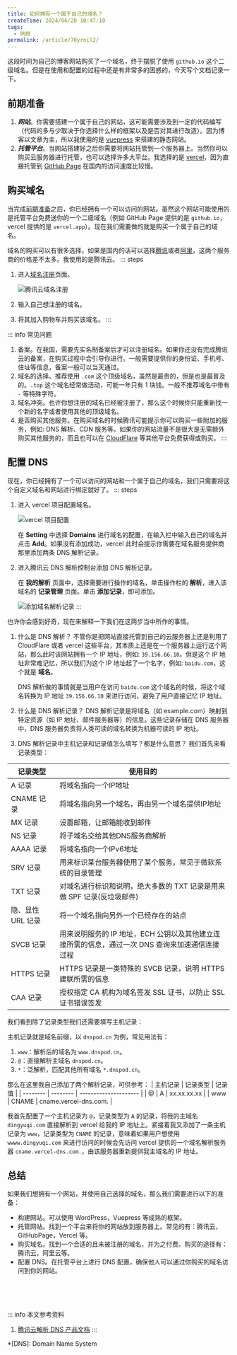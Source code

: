 ```yaml
---
title: 如何拥有一个属于自己的域名？
createTime: 2024/06/20 10:47:10
tags:
  - 网络
permalink: /article/70yrnil2/
---
```

这段时间为自己的博客网站购买了一个域名，终于摆脱了使用 `github.io` 这个二级域名。但是在使用和配置的过程中还是有非常多的困惑的，今天写个文档记录一下。
<!-- more -->

## 前期准备
1. ***网站***。你需要搭建一个属于自己的网站，这可能需要涉及到一定的代码编写（代码的多与少取决于你选择什么样的框架以及是否对其进行改造）。因为博客以文章为主，所以我使用的是 [vuepress](https://vuepress.vuejs.org/) 来搭建的静态网站。
2. ***托管平台***。当网站搭建好之后你需要将网站托管到一个服务器上。当然你可以购买云服务器进行托管，也可以选择许多大平台。我选择的是 [vercel](https://vercel.com/)，因为直接托管到 [GitHub Page](https://docs.github.com/zh/pages/getting-started-with-github-pages) 在国内的访问速度比较慢。

## 购买域名
当完成[前期准备](#前期准备)之后，你已经拥有一个可以访问的网站。虽然这个网站可能使用的是托管平台免费送你的一个二级域名（例如 GitHub Page 提供的是 `github.io`，vercel 提供的是 `vercel.app`）。现在我们需要做的就是购买一个属于自己的域名。

域名的购买可以有很多选择，如果是国内的话可以选择[腾讯](https://cloud.tencent.com/)或者[阿里](https://cn.aliyun.com/)，这两个服务商的价格差不太多。我使用的是腾讯云。
::: steps
1. 进入[域名注册](https://dnspod.cloud.tencent.com/)页面。

      ![腾讯云域名注册](/illustration/sign-up-domain.png)
2. 输入自己想注册的域名。

3. 将其加入购物车并购买该域名。
:::

::: info 常见问题
1. 备案。在我国，需要先实名制备案后才可以注册域名。如果你还没有完成腾讯云的备案，在购买过程中会引导你进行。一般需要提供你的身份证、手机号、住址等信息，备案一般可以当天通过。
2. 域名的选择。推荐使用 `.com` 这个顶级域名，虽然是最贵的，但是也是最普及的。`.top` 这个域名经常做活动，可能一年只有 1 块钱。一般不推荐域名中带有 `-` 等特殊字符。
3. 域名冲突。也许你想注册的域名已经被注册了，那么这个时候你只能重新找一个新的名字或者使用其他的顶级域名。
4. 是否购买其他服务。在购买域名的时候腾讯可能提示你可以购买一些附加的服务，例如: DNS 解析、CDN 服务等。如果你的网站流量不是很大是无需额外购买其他服务的，而且也可以在 [CloudFlare](https://www.cloudflare.com/zh-cn/) 等其他平台免费获得或购买。
:::

## 配置 DNS
现在，你已经拥有了一个可以访问的网站和一个属于自己的域名，我们只需要将这个自定义域名和网站进行绑定就好了。
::: steps
1. 进入 vercel 项目配置域名。

      ![vercel 项目配置](/illustration/vercel-project-settings.png)

      在 **Setting** 中选择 **Domains** 进行域名的配置，在输入栏中输入自己的域名并点击 **Add**。如果没有添加成功，vercel 此时会提示你需要在域名服务提供商那里添加两条 DNS 解析记录。
2. 进入腾讯云 DNS 解析控制台添加 DNS 解析记录。

      在 **我的解析** 页面中，选择需要进行操作的域名，单击操作栏的 **解析**，进入该域名的 **记录管理** 页面。单击 **添加记录**，即可添加。

      ![添加域名解析记录](/illustration/add-domain-dns.png)
:::

也许你会感到好奇，现在来解释一下我们在这两步当中所作的事情。
1. 什么是 DNS 解析？
	不管你是把网站直接托管到自己的云服务器上还是利用了 CloudFlare 或者 vercel 这些平台，其本质上还是在一个服务器上运行这个网站，那么此时该网站拥有一个 IP 地址，例如: `39.156.66.10`。但是这个 IP 地址非常难记忆，所以我们为这个 IP 地址起了一个名字，例如: `baidu.com`，这个就是 **域名**。

	DNS 解析做的事情就是当用户在访问 `baidu.com` 这个域名的时候，将这个域名转换为 IP 地址 `39.156.66.10` 来进行访问，避免了用户直接记忆 IP 地址。

2. 什么是 DNS 解析记录？
DNS 解析记录是将域名（如 example.com）映射到特定资源（如 IP 地址、邮件服务器等）的信息。这些记录存储在 DNS 服务器中，DNS 服务器负责将人类可读的域名转换为机器可读的 IP 地址。

3. DNS 解析记录中主机记录和记录值怎么填写？都是什么意思？
我们首先来看记录类型：

| 记录类型          | 使用目的                                                                                        |
| ----------------- | ----------------------------------------------------------------------------------------------- |
| A 记录            | 将域名指向一个IP地址                                                                            |
| CNAME 记录        | 将域名指向另一个域名，再由另一个域名提供IP地址                                                  |
| MX 记录           | 设置邮箱，让邮箱能收到邮件                                                                      |
| NS 记录           | 将子域名交给其他DNS服务商解析                                                                   |
| AAAA 记录         | 将域名指向一个IPv6地址                                                                          |
| SRV 记录          | 用来标识某台服务器使用了某个服务，常见于微软系统的目录管理                                      |
| TXT 记录          | 对域名进行标识和说明，绝大多数的 TXT 记录是用来做 SPF 记录(反垃圾邮件)                          |
| 隐、显性 URL 记录 | 将一个域名指向另外一个已经存在的站点                                                            |
| SVCB 记录         | 用来说明服务的 IP 地址，ECH 公钥以及其他建立连接所需的信息，通过一次 DNS 查询来加速通信连接过程 |
| HTTPS 记录        | HTTPS 记录是一类特殊的 SVCB 记录，说明 HTTPS 建联所需的信息                                     |
| CAA 记录          | 授权指定 CA 机构为域名签发 SSL 证书，以防止 SSL 证书错误签发                                    |

我们看到除了记录类型我们还需要填写主机记录：

主机记录就是域名前缀，以 `dnspod.cn` 为例，常见用法有：

1. `www`：解析后的域名为 `www.dnspod.cn`。
2. `@`：直接解析主域名 `dnspod.cn`。
3. `*`：泛解析，匹配其他所有域名 `*.dnspod.cn`。

那么在这里我自己添加了两个解析记录，可供参考：
| 主机记录 | 记录类型 | 记录值                |
| -------- | -------- | --------------------- |
| @        | A        | xx.xx.xx.xx           |
| www      | CNAME    | cname.vercel-dns.com. |

我首先配置了一个主机记录为 `@`，记录类型为 `A` 的记录，将我的主域名 `dingyuqi.com` 直接解析到 vercel 给我的 IP 地址上。紧接着我又添加了一条主机记录为 `www`，记录类型为 `CNAME` 的记录，意味着如果用户想使用 `wwww.dingyuqi.com` 来进行访问的时候会先访问 vercel 提供的一个域名解析服务器 `cname.vercel-dns.com.`，由该服务器重新提供我主域名的 IP 地址。

## 总结
如果我们想拥有一个网站，并使用自己选择的域名，那么我们需要进行以下的准备：
- 构建网站。可以使用 WordPress，Vuepress 等成熟的框架。
- 托管网站。找到一个平台来将你的网站放到服务器上。常见的有：腾讯云，GitHubPage，Vercel 等。
- 购买域名。找到一个合适的且未被注册的域名，并为之付费。购买的途径有：腾讯云，阿里云等。
- 配置 DNS。在托管平台上进行 DNS 配置，确保他人可以通过你购买的域名访问到你的网站。


<br /><br /><br />

::: info 本文参考资料
1. [腾讯云解析 DNS 产品文档](https://cloud.tencent.com/document/product/302/38661)
:::

*[DNS]: Domain Name System